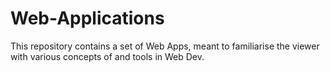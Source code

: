# Web-Applications
This repository contains a set of Web Apps, meant to familiarise the viewer with various concepts of and tools in Web Dev.
